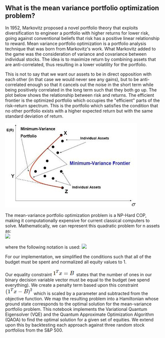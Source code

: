 ## What is the mean variance portfolio optimization problem?
In 1952, Markovitz proposed a novel portfolio theory that exploits diversification to engineer a portfolio with higher returns for lower risk, going against conventional beliefs that risk has a positive linear relationship to reward. Mean variance portfolio optimization is a portfolio analysis technique that was born from Markovitz's work. What Markovitz added to the game was the consideration of variance and covariance between individual stocks. The idea is to maximize return by combining assets that are anti-correlated, thus resulting in a lower volatility for the portfolio. 

This is not to say that we want our assets to be in direct opposition with each other (in that case we would never see any gains), but to be anti-correlated enough so that it cancels out the noise in the short term while being positively correlated in the long term such that they both go up. The plot below shows the relationship between risk and returns. The efficient frontier is the optimized portfolio which occupies the "efficient" parts of the risk–return spectrum. This is the portfolio which satisfies the condition that no other portfolio exists with a higher expected return but with the same standard deviation of return.

![](../images/minimum_variance_frontier.jpg)

The mean-variance portfolio optimization problem is a NP-Hard COP, making it computationally expensive for current classical computers to solve. Mathematically, we can represent this quadratic problem for n assets as:  
<img src="https://github.com/calumholker/quantum-portfolio-optimisation/blob/master/images/Minimum_variance_problem.png" />

where the following notation is used:
<img src="https://github.com/calumholker/quantum-portfolio-optimisation/blob/master/images/Minimum_variance_problem_notation.png" />

For our implementation, we simplified the conditions such that all of the budget must be spent and normalized all equity values to 1. 

Our equality constraint ![](../images/equality_constraint.png) states that the number of ones in our binary decision variable vector must be equal to the budget (we spend everything). We create a penalty term based upon this constraint ![](../images/penalty_term.png) which is scaled by a parameter and subtracted from the objective function. We map the resulting problem into a Hamiltonian whose ground state corresponds to the optimal solution for the mean-variance portfolio problem. This notebook implements the Variational Quantum Eigensolver (VQE) and the Quantum Approximate Optimization Algorithm (QAOA) to find the optimal solution for a given set of equities. We extend upon this by backtesting each approach against three random stock portfolios from the S&P 500. 

